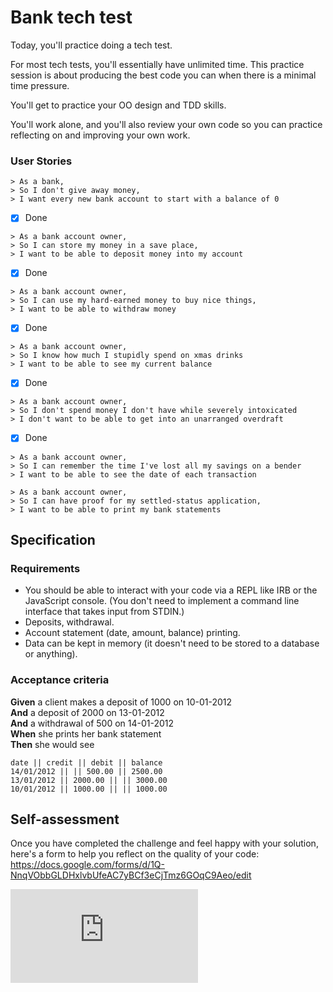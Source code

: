 # Bank tech test

Today, you'll practice doing a tech test.

For most tech tests, you'll essentially have unlimited time. This practice session is about producing the best code you can when there is a minimal time pressure.

You'll get to practice your OO design and TDD skills.

You'll work alone, and you'll also review your own code so you can practice reflecting on and improving your own work.

### User Stories

```
> As a bank,
> So I don't give away money,
> I want every new bank account to start with a balance of 0
```

- [x] Done

```
> As a bank account owner,
> So I can store my money in a save place,
> I want to be able to deposit money into my account
```

- [x] Done

```
> As a bank account owner,
> So I can use my hard-earned money to buy nice things,
> I want to be able to withdraw money
```

- [x] Done

```
> As a bank account owner,
> So I know how much I stupidly spend on xmas drinks
> I want to be able to see my current balance
```

- [x] Done

```
> As a bank account owner,
> So I don't spend money I don't have while severely intoxicated
> I don't want to be able to get into an unarranged overdraft
```

- [x] Done

```
> As a bank account owner,
> So I can remember the time I've lost all my savings on a bender
> I want to be able to see the date of each transaction
```

```
> As a bank account owner,
> So I can have proof for my settled-status application,
> I want to be able to print my bank statements
```

## Specification

### Requirements

- You should be able to interact with your code via a REPL like IRB or the JavaScript console. (You don't need to implement a command line interface that takes input from STDIN.)
- Deposits, withdrawal.
- Account statement (date, amount, balance) printing.
- Data can be kept in memory (it doesn't need to be stored to a database or anything).

### Acceptance criteria

**Given** a client makes a deposit of 1000 on 10-01-2012  
**And** a deposit of 2000 on 13-01-2012  
**And** a withdrawal of 500 on 14-01-2012  
**When** she prints her bank statement  
**Then** she would see

```
date || credit || debit || balance
14/01/2012 || || 500.00 || 2500.00
13/01/2012 || 2000.00 || || 3000.00
10/01/2012 || 1000.00 || || 1000.00
```

## Self-assessment

Once you have completed the challenge and feel happy with your solution, here's a form to help you reflect on the quality of your code: https://docs.google.com/forms/d/1Q-NnqVObbGLDHxlvbUfeAC7yBCf3eCjTmz6GOqC9Aeo/edit

![Tracking pixel](https://githubanalytics.herokuapp.com/course/individual_challenges/bank_tech_test.md)
